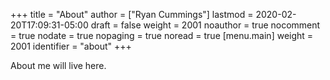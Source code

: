 +++
title = "About"
author = ["Ryan Cummings"]
lastmod = 2020-02-20T17:09:31-05:00
draft = false
weight = 2001
noauthor = true
nocomment = true
nodate = true
nopaging = true
noread = true
[menu.main]
  weight = 2001
  identifier = "about"
+++

About me will live here.
